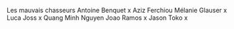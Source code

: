 Les mauvais chasseurs
Antoine Benquet x
Aziz Ferchiou
Mélanie Glauser x
Luca Joss x
Quang Minh Nguyen
Joao Ramos x
Jason Toko x
